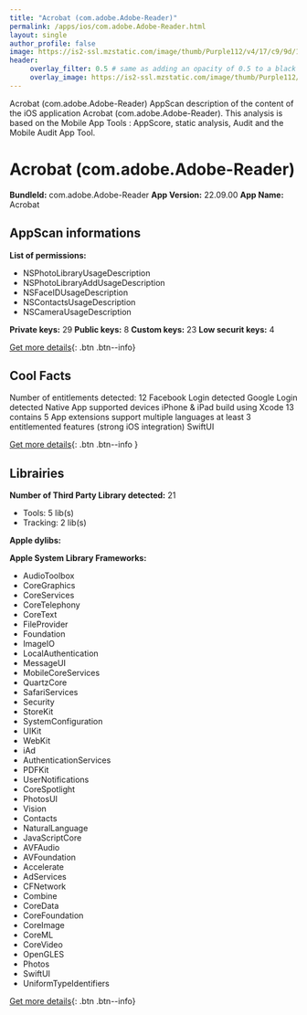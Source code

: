 ```yaml
---
title: "Acrobat (com.adobe.Adobe-Reader)"
permalink: /apps/ios/com.adobe.Adobe-Reader.html
layout: single
author_profile: false
image: https://is2-ssl.mzstatic.com/image/thumb/Purple112/v4/17/c9/9d/17c99d91-f941-59ac-589c-01f14435d5ac/AppIcon-0-1x_U007emarketing-0-7-0-85-220.png/512x512bb.jpg
header: 
     overlay_filter: 0.5 # same as adding an opacity of 0.5 to a black background
     overlay_image: https://is2-ssl.mzstatic.com/image/thumb/Purple112/v4/17/c9/9d/17c99d91-f941-59ac-589c-01f14435d5ac/AppIcon-0-1x_U007emarketing-0-7-0-85-220.png/512x512bb.jpg
---
```

Acrobat (com.adobe.Adobe-Reader) AppScan description of the content of the iOS application Acrobat (com.adobe.Adobe-Reader). This analysis is based on the Mobile App Tools : AppScore, static analysis, Audit and the Mobile Audit App Tool.

# Acrobat (com.adobe.Adobe-Reader)

**BundleId:** com.adobe.Adobe-Reader
**App Version:** 22.09.00
**App Name:** Acrobat


## AppScan informations 

**List of permissions:** 
- NSPhotoLibraryUsageDescription
- NSPhotoLibraryAddUsageDescription
- NSFaceIDUsageDescription
- NSContactsUsageDescription
- NSCameraUsageDescription
  
  
**Private keys:** 29
**Public keys:** 8
**Custom keys:** 23
**Low securit keys:** 4
  
[Get more details](/pricing.html){: .btn .btn--info}

## Cool Facts

Number of entitlements detected: 12
Facebook Login detected
Google Login detected
Native App
supported devices iPhone & iPad
build using Xcode 13
contains 5 App extensions
support multiple languages
at least 3 entitlemented features (strong iOS integration)
SwiftUI
  
[Get more details](/pricing.html){: .btn .btn--info }

## Librairies 
**Number of Third Party Library detected:** 21
- Tools: 5 lib(s)
- Tracking: 2 lib(s)


**Apple dylibs:**


**Apple System Library Frameworks:**
- AudioToolbox
- CoreGraphics
- CoreServices
- CoreTelephony
- CoreText
- FileProvider
- Foundation
- ImageIO
- LocalAuthentication
- MessageUI
- MobileCoreServices
- QuartzCore
- SafariServices
- Security
- StoreKit
- SystemConfiguration
- UIKit
- WebKit
- iAd
- AuthenticationServices
- PDFKit
- UserNotifications
- CoreSpotlight
- PhotosUI
- Vision
- Contacts
- NaturalLanguage
- JavaScriptCore
- AVFAudio
- AVFoundation
- Accelerate
- AdServices
- CFNetwork
- Combine
- CoreData
- CoreFoundation
- CoreImage
- CoreML
- CoreVideo
- OpenGLES
- Photos
- SwiftUI
- UniformTypeIdentifiers


  
[Get more details](/pricing.html){: .btn .btn--info}

